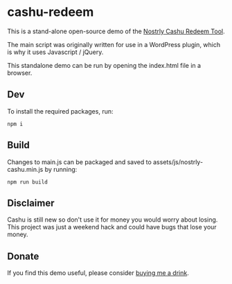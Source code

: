 # cashu-redeem

This is a stand-alone open-source demo of the [Nostrly Cashu Redeem Tool](https://www.nostrly.com/cashu-redeem/).

The main script was originally written for use in a WordPress plugin, which is why it uses Javascript / jQuery.

This standalone demo can be run by opening the index.html file in a browser.


## Dev

To install the required packages, run:

```
npm i
```

## Build

Changes to main.js can be packaged and saved to assets/js/nostrly-cashu.min.js by running:

```
npm run build
```

## Disclaimer

Cashu is still new so don't use it for money you would worry about losing. This project was just a weekend hack and could have bugs that lose your money.

## Donate

If you find this demo useful, please consider [buying me a drink](https://donate.cogmentis.com).
